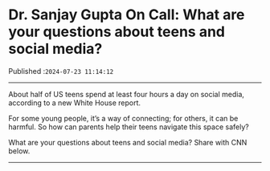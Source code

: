 # Dr. Sanjay Gupta On Call: What are your questions about teens and social media?

Published :`2024-07-23 11:14:12`

---

About half of US teens spend at least four hours a day on social media, according to a new White House report.

For some young people, it’s a way of connecting; for others, it can be harmful. So how can parents help their teens navigate this space safely?

What are your questions about teens and social media? Share with CNN below.

---

